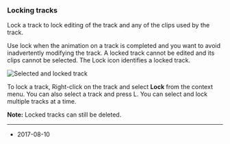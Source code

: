 ### Locking tracks

Lock a track to lock editing of the track and any of the clips used by the track.

Use lock when the animation on a track is completed and you want to avoid inadvertently modifying the track. A locked track cannot be edited and its clips cannot be selected. The Lock icon identifies a locked track.

![Selected and locked track](../uploads/Main/timeline_track_locked.png)

To lock a track, Right-click on the track and select __Lock__ from the context menu. You can also select a track and press L. You can select and lock multiple tracks at a time.

__Note:__ Locked tracks can still be deleted.

---
* <span class="page-edit">2017-08-10  <!-- include IncludeTextNewPageSomeEdit --></span>
